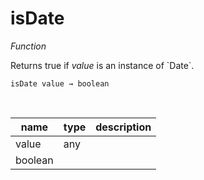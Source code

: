 # isDate

_Function_

Returns true if _value_ is an instance of &#x60;Date&#x60;.

<pre><code>isDate value &rarr; boolean</code></pre>
<br>

| name | type | description |
|------|------|-------------|
|value|any||
|boolean|||


